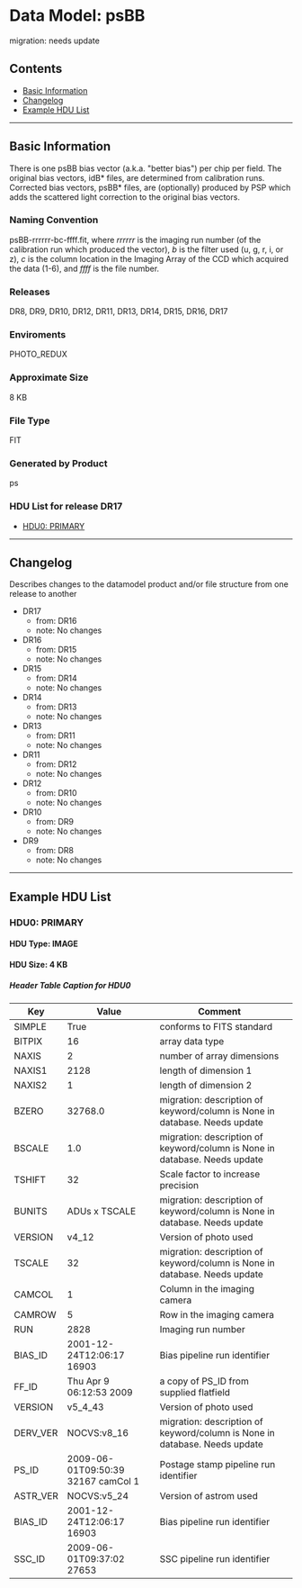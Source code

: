 # Data Model: psBB


migration: needs update


## Contents
- [Basic Information](#basic-information)
- [Changelog](#changelog)
- [Example HDU List](#example-hdu-list)


---

## Basic Information
There is one psBB bias vector (a.k.a. "better bias") per chip per field.
The original bias vectors, idB* files, are determined from calibration runs.
Corrected bias vectors, psBB* files, are (optionally) produced by PSP which
adds the scattered light correction to the original bias vectors.

### Naming Convention
psBB-rrrrrr-bc-ffff.fit,
where <i>rrrrrr</i> is the imaging run number (of the calibration run
which produced the vector), <i>b</i> is the filter used (u, g, r, i, or z), <i>c</i> is the column
location in the Imaging Array of the CCD which acquired the data (1-6),
and <i>ffff</i> is the file number.

### Releases
DR8, DR9, DR10, DR12, DR11, DR13, DR14, DR15, DR16, DR17

### Enviroments
PHOTO_REDUX

### Approximate Size
8 KB

### File Type
FIT

### Generated by Product
ps

### HDU List for release DR17
  - [HDU0: PRIMARY](#hdu0-primary)


---

## Changelog
Describes changes to the datamodel product and/or file structure from one release to another
 - DR17
   - from: DR16
   - note: No changes
 - DR16
   - from: DR15
   - note: No changes
 - DR15
   - from: DR14
   - note: No changes
 - DR14
   - from: DR13
   - note: No changes
 - DR13
   - from: DR11
   - note: No changes
 - DR11
   - from: DR12
   - note: No changes
 - DR12
   - from: DR10
   - note: No changes
 - DR10
   - from: DR9
   - note: No changes
 - DR9
   - from: DR8
   - note: No changes

---
## Example HDU List


### HDU0: PRIMARY


#### HDU Type: IMAGE
#### HDU Size:  4 KB

##### Header Table Caption for HDU0
Key | Value | Comment | |
| --- | --- | --- | --- |
| SIMPLE | True | conforms to FITS standard |
| BITPIX | 16 | array data type |
| NAXIS | 2 | number of array dimensions |
| NAXIS1 | 2128 | length of dimension 1 |
| NAXIS2 | 1 | length of dimension 2 |
| BZERO | 32768.0 | migration: description of keyword/column is None in database. Needs update |
| BSCALE | 1.0 | migration: description of keyword/column is None in database. Needs update |
| TSHIFT | 32 | Scale factor to increase precision |
| BUNITS | ADUs x TSCALE | migration: description of keyword/column is None in database. Needs update |
| VERSION | v4_12 | Version of photo used |
| TSCALE | 32 | migration: description of keyword/column is None in database. Needs update |
| CAMCOL | 1 | Column in the imaging camera |
| CAMROW | 5 | Row in the imaging camera |
| RUN | 2828 | Imaging run number |
| BIAS_ID | 2001-12-24T12:06:17 16903 | Bias pipeline run identifier |
| FF_ID | Thu Apr  9 06:12:53 2009 | a copy of PS_ID from supplied flatfield |
| VERSION | v5_4_43 | Version of photo used |
| DERV_VER | NOCVS:v8_16 | migration: description of keyword/column is None in database. Needs update |
| PS_ID | 2009-06-01T09:50:39 32167 camCol 1 | Postage stamp pipeline run identifier |
| ASTR_VER | NOCVS:v5_24 | Version of astrom used |
| BIAS_ID | 2001-12-24T12:06:17 16903 | Bias pipeline run identifier |
| SSC_ID | 2009-06-01T09:37:02 27653 | SSC pipeline run identifier |


